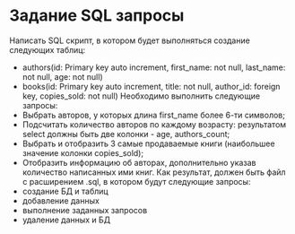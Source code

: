 # Задание SQL запросы

Написать SQL скрипт, в котором будет выполняться создание следующих таблиц:
- authors(id: Primary key auto increment, first_name: not null, last_name: not null, age: not null)
- books(id: Primary key auto increment, title: not null, author_id: foreign key, copies_sold: not null)
Необходимо выполнить следующие запросы:
- Выбрать авторов, у которых длина first_name более 6-ти символов;
- Подсчитать количество авторов по каждому возрасту: результатом select должны быть две колонки - age, authors_count;
- Выбрать и отобразить 3 самые продаваемые книги (наибольшее значение колонки copies_sold);
- Отобразить информацию об авторах, дополнительно указав количество написанных ими книг.
Как результат, должен быть файл с расширением .sql, в котором будут следующие запросы:
- создание БД и таблиц
- добавление данных
- выполнение заданных запросов
- удаление данных и БД
